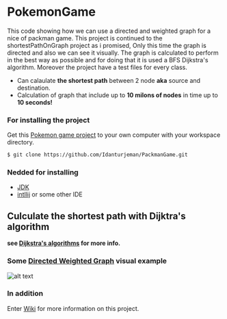 # PokemonGame

This code showing how we can use a directed and weighted graph for a nice of packman game.
This project is continued to the shortestPathOnGraph project as i promised, 
Only this time the graph is directed and also we can see it visually.
The graph is calculated to perform in the best way as possible and for doing that it is used a BFS Dijkstra's algorithm.
Moreover the project have a test files for every class.

* Can calaulate **the shortest path** between 2 node **aka** source and destination.
* Calculation of graph that include up to **10 milons of nodes** in time up to **10 seconds!**

### For installing the project 
Get this [Pokemon game project](https://github.com/Idanturjeman/PokemonGame) to your own computer with your workspace directory.
```sh
$ git clone https://github.com/Idanturjeman/PackmanGame.git

```

### Nedded for installing
* [JDK](https://www.oracle.com/java/technologies/javase-downloads.html)
* [intllij](https://www.jetbrains.com/idea/) or some other IDE

## Culculate the shortest path with Dijktra's algorithm
**see [Dijkstra's algorithms](https://en.wikipedia.org/wiki/Dijkstra%27s_algorithm) for more info.**

### Some [Directed Weighted Graph](https://github.com/Idanturjeman/PokemonGame/wiki/Directed-Weighted-Graph) visual example
![alt text](https://www.mathcs.emory.edu/~cheung/Courses/171/Syllabus/11-Graph/FIGS/Dijkstra/weight01.gif)


### In addition

Enter [Wiki](https://github.com/Idanturjeman/PokemonGame/wiki) for more information on this project.

